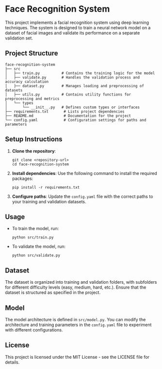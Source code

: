 # Face Recognition System

This project implements a facial recognition system using deep learning techniques. The system is designed to train a neural network model on a dataset of facial images and validate its performance on a separate validation set.

## Project Structure

```
face-recognition-system
├── src
│   ├── train.py          # Contains the training logic for the model
│   ├── validate.py       # Handles the validation process and accuracy calculation
│   ├── dataset.py        # Manages loading and preprocessing of datasets
│   ├── utils.py          # Contains utility functions for preprocessing and metrics
│   └── types
│       └── __init__.py   # Defines custom types or interfaces
├── requirements.txt       # Lists project dependencies
├── README.md              # Documentation for the project
└── config.yaml            # Configuration settings for paths and parameters
```

## Setup Instructions

1. **Clone the repository**:

   ```
   git clone <repository-url>
   cd face-recognition-system
   ```

2. **Install dependencies**:
   Use the following command to install the required packages:

   ```
   pip install -r requirements.txt
   ```

3. **Configure paths**:
   Update the `config.yaml` file with the correct paths to your training and validation datasets.

## Usage

- To train the model, run:

  ```
  python src/train.py
  ```

- To validate the model, run:
  ```
  python src/validate.py
  ```

## Dataset

The dataset is organized into training and validation folders, with subfolders for different difficulty levels (easy, medium, hard, etc.). Ensure that the dataset is structured as specified in the project.

## Model

The model architecture is defined in `src/model.py`. You can modify the architecture and training parameters in the `config.yaml` file to experiment with different configurations.

## License

This project is licensed under the MIT License - see the LICENSE file for details.

